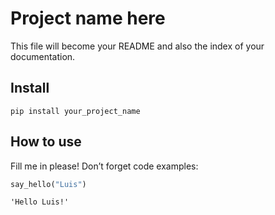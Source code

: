 Project name here
================

<!-- WARNING: THIS FILE WAS AUTOGENERATED! DO NOT EDIT! -->

This file will become your README and also the index of your
documentation.

## Install

`pip install your_project_name`

## How to use

Fill me in please! Don’t forget code examples:

``` python
say_hello("Luis")
```

    'Hello Luis!'
